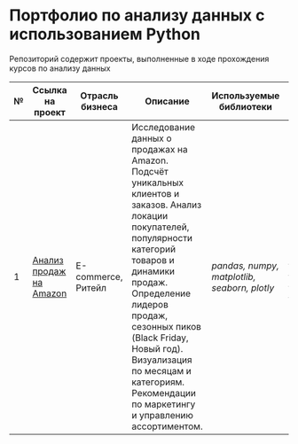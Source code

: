 # Портфолио по анализу данных с использованием Python
Репозиторий содержит проекты, выполненные в ходе прохождения курсов по анализу данных

№ | Ссылка на проект | Отрасль бизнеса | Описание | Используемые библиотеки | Презентация проекта
---|---|---|---|---|---
1 | [Анализ продаж на Amazon](https://github.com/AnalystProd/portfolio_python/tree/729c4e2c319aa00d2758af1b5527f11bf2a65a07/Amazon_Analysis_Case) | E-commerce, Ритейл | Исследование данных о продажах на Amazon. Подсчёт уникальных клиентов и заказов. Анализ локации покупателей, популярности категорий товаров и динамики продаж. Определение лидеров продаж, сезонных пиков (Black Friday, Новый год). Визуализация по месяцам и категориям. Рекомендации по маркетингу и управлению ассортиментом. | *pandas, numpy, matplotlib, seaborn, plotly* | [Презентация "Анализ продаж на Amazon"](https://drive.google.com/file/d/1xhDpMWblm4UF-080uZdjg4DmTxsmgqVo/view?usp=drive_link)
